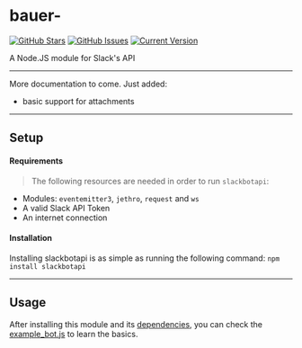bauer-
============
[![GitHub Stars](https://img.shields.io/github/stars/Bauer-Xcel-Media/bauer-slackbotapi.svg?style=flat-square)](https://github.com/Bauer-Xcel-Media/bauer-slackbotapi/stargazers)
[![GitHub Issues](https://img.shields.io/github/issues/Bauer-Xcel-Media/bauer-slackbotapi.svg?style=flat-square)](https://github.com/Bauer-Xcel-Media/bauer-slackbotapi/issues)
[![Current Version](https://img.shields.io/badge/version-1.1.1-green.svg?style=flat-square)](https://github.com/Bauer-Xcel-Media/bauer-slackbotapi)

A Node.JS module for Slack's API

---

More documentation to come.
Just added:

 * basic support for attachments

---

## Setup

#### Requirements
>The following resources are needed in order to run `slackbotapi`:

 * Modules: `eventemitter3`, `jethro`, `request` and `ws`
 * A valid Slack API Token
 * An internet connection

#### Installation
Installing slackbotapi is as simple as running the following command:
```npm install slackbotapi```

---

## Usage
After installing this module and its [dependencies](#Requirements), you can check the [example_bot.js](https://github.com/xBytez/slackbotapi/blob/master/example_bot.js) to learn the basics.

